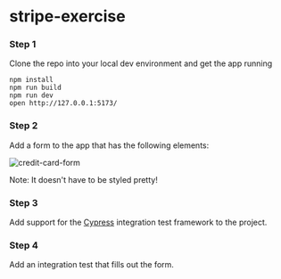 # stripe-exercise


### Step 1

Clone the repo into your local dev environment and get the app running

```
npm install
npm run build
npm run dev
open http://127.0.0.1:5173/
```

### Step 2

Add a form to the app that has the following elements:

![credit-card-form](https://user-images.githubusercontent.com/32535/221247680-4dc770e6-c73d-49b2-a0f4-edd74431ca59.png)

Note: It doesn't have to be styled pretty! 

### Step 3

Add support for the [Cypress](https://github.com/cypress-io/cypress) integration test framework to the project.

### Step 4

Add an integration test that fills out the form.
